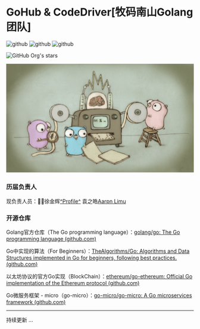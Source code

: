 # GoHub & CodeDriver[牧码南山Golang团队]

​![github](https://img.shields.io/badge/GolangHub-%E4%BA%91%E5%8E%9F%E7%94%9F-brightgreen.svg) ![github](https://img.shields.io/badge/GolangHub-gRPC-brightgreen.svg) ![github](https://img.shields.io/badge/GolangHub-gin-brightgreen.svg)​

​![GitHub Org's stars](https://img.shields.io/github/stars/CodeDriver-Of-Sanya)​

​![image](assets/image-20230903003357-6svn096.png)​

### 历届负责人

现负责人员：🧑‍💻徐金辉[^Profile^](https://github.com/Rocky77JHxu)  袁之皓[Aarpn Limu](https://github.com/AaronJoe224)

### 开源仓库

Golang官方仓库（The Go programming language）：[golang/go: The Go programming language (github.com)](https://github.com/golang/go)

Go中实现的算法（For Beginners）：[TheAlgorithms/Go: Algorithms and Data Structures implemented in Go for beginners, following best practices. (github.com)](https://github.com/TheAlgorithms/Go)

以太坊协议的官方Go实现（BlockChain）：[ethereum/go-ethereum: Official Go implementation of the Ethereum protocol (github.com)](https://github.com/ethereum/go-ethereum)

Go微服务框架 - micro（go-micro）：[go-micro/go-micro: A Go microservices framework (github.com)](https://github.com/go-micro/go-micro)

---

持续更新 ...
